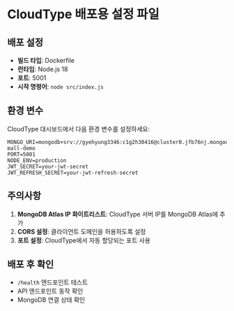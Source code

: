 # CloudType 배포용 설정 파일

## 배포 설정
- **빌드 타입**: Dockerfile
- **런타임**: Node.js 18
- **포트**: 5001
- **시작 명령어**: `node src/index.js`

## 환경 변수
CloudType 대시보드에서 다음 환경 변수를 설정하세요:

```
MONGO_URI=mongodb+srv://gyehyung3346:c1g2h30416@cluster0.jfb76nj.mongodb.net/shopping-mall-demo
PORT=5001
NODE_ENV=production
JWT_SECRET=your-jwt-secret
JWT_REFRESH_SECRET=your-jwt-refresh-secret
```

## 주의사항
1. **MongoDB Atlas IP 화이트리스트**: CloudType 서버 IP를 MongoDB Atlas에 추가
2. **CORS 설정**: 클라이언트 도메인을 허용하도록 설정
3. **포트 설정**: CloudType에서 자동 할당되는 포트 사용

## 배포 후 확인
- `/health` 엔드포인트 테스트
- API 엔드포인트 동작 확인
- MongoDB 연결 상태 확인
